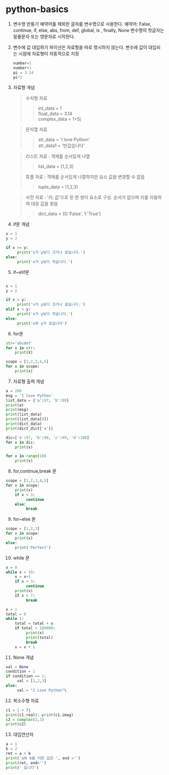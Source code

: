 # python-basics

1. 변수명 만들기
     예약어를 제외한 글자를 변수명으로 사용한다.
     예약어: False, continue, if, else, abs, from, def, global, is , finally, None
     변수명의 첫글자는 밑줄문자 또는 영문자로 시작한다.
     
2. 변수에 값 대입하기
     파이선은 자료형을 따로 명시하지 않는다.
     변수에 값이 대입되는 시점에 자료형이 자동적으로 지정
     ~~~python
     number=1
     number+1
     pi = 3.14
     pi*2
     
     ~~~
3. 자료형 개념
   >수치형 자료
    >>int_data = 1 \
    >>float_data = 3.14\
    >>complex_data = 1+5j
   
   >문자열 자료
   >>str_data = 'I love Python'\
   >>str_data1 = '반갑습니다'
    
   >리스트 자료 : 객채를 순서있게 나열
   >>list_data = [1,2,3]
   
   >튜플 자료 : 객체를 순서있게 나열하지만 요소 값을 변경할 수 없음
   >>tuple_data = (1,2,3)
   
   >사전 자료 : '키: 값'으로 된 한 쌍이 요소로 구성. 순서가 없으며 키를 이용하여 대응 값을 찾음
   >>dict_data = {0:'False', 1:'True'}

4. if문 개념
```python
x = 1
y = 2

if x >= y:
     print('x가 y보다 크거나 같습니다.')
else:
     print('x가 y보다 작습니다.')
```

5. if~elif문
```python

x = 1
y = 2

if x > y:
     print('x가 y보다 크거나 같습니다.')
elif x < y:
     print('x가 y보다 작습니다.')
else:
     print('x와 y가 같습니다')
```

6. for문
```python
str='abcdef'
for x in str:
    print(X)
```

```python
scope = [1,2,3,4,5]
for x in scope:
    print(x)
```

7. 자료형 출력 개념
```python
a = 200
msg = 'I love Python'
list_data = {'a':97, 'b':98}
print(a)
print(msg)
print(list_data)
print(list_data[0])
print(dict_data)
print(dict_dict['a'])
```

```python
dic=['a':97, 'b':98, 'c':99, 'd':100]
for x in dic:
    print(x)
```

```python
for x in range(10)
    print(x)
```

8. for,continue,break 문
```python
scope = [1,2,3,4,5]
for x in scope:
    print(x)
    if x < 3:
         continue
    else:
         break
```

9. for~else 문
```python
scope = [1,2,3]
for x in scope:
    print(x)
else:
    print('Perfect')
```

10. while 문
```python
x = 0
while x < 10:
    x = x+1
    if x < 3:
         continue
    print(x)
    if x > 7:
         break
```

```python
x = 1
total = 0
while 1:
    total = tatal + x
    if total > 100000:
         print(x)
         print(total)
         break
    x = x + 1
```

11. None 개념
```python
val = None
condition = 1
if condition == 1;
     val = [1,2,3]
else:
     val = "I Love Python"\
```

12. 복소수형 자료
```python
c1 = 1 + 7j
print(c1.real); print(c1.imag)
c2 = complex(2,3)
print(c2)
```

13. 대입연산자 
```python
a = 1
b = 2
ret = a + b
print('a와 b를 더한 값은 ', end ='')
print(ret, end='')
print(' 입니다')
```



